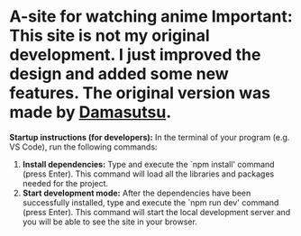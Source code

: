 # A-site for watching anime **Important:** This site is not my original development. I just improved the design and added some new features. The original version was made by [Damasutsu](https://github.com/Damasutsu).

**Startup instructions (for developers):** In the terminal of your program (e.g. VS Code), run the following commands:

1.  **Install dependencies:** Type and execute the `npm install' command (press Enter). This command will load all the libraries and packages needed for the project.
2.  **Start development mode:** After the dependencies have been successfully installed, type and execute the `npm run dev' command (press Enter). This command will start the local development server and you will be able to see the site in your browser.
